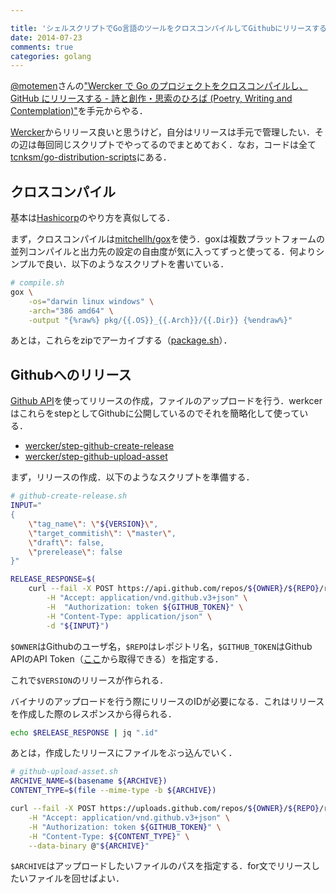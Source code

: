 ```yaml
---

title: 'シェルスクリプトでGo言語のツールをクロスコンパイルしてGithubにリリースする'
date: 2014-07-23
comments: true
categories: golang
---
```


[@motemen]()さんの["Wercker で Go のプロジェクトをクロスコンパイルし、GitHub にリリースする - 詩と創作・思索のひろば (Poetry, Writing and Contemplation)"](http://motemen.hatenablog.com/entry/2014/06/27/xcompile-go-and-release-to-github-with-wercker)を手元からやる．

[Wercker](http://wercker.com/)からリリース良いと思うけど，自分はリリースは手元で管理したい．その辺は毎回同じスクリプトでやってるのでまとめておく．なお，コードは全て[tcnksm/go-distribution-scripts](https://github.com/tcnksm/go-distribution-scripts)にある．

## クロスコンパイル

基本は[Hashicorp](https://github.com/hashicorp)のやり方を真似してる．

まず，クロスコンパイルは[mitchellh/gox](https://github.com/mitchellh/gox)を使う．goxは複数プラットフォームの並列コンパイルと出力先の設定の自由度が気に入ってずっと使ってる．何よりシンプルで良い．以下のようなスクリプトを書いている．

```bash
# compile.sh
gox \
    -os="darwin linux windows" \
    -arch="386 amd64" \
    -output "{%raw%} pkg/{{.OS}}_{{.Arch}}/{{.Dir}} {%endraw%}"
```

あとは，これらをzipでアーカイブする（[package.sh](https://github.com/tcnksm/go-compile-scripts/blob/master/package.sh)）．

## Githubへのリリース

[Github API](https://developer.github.com/v3/repos/releases/)を使ってリリースの作成，ファイルのアップロードを行う．werkcerはこれらをstepとしてGithubに公開しているのでそれを簡略化して使っている．

- [wercker/step-github-create-release](https://github.com/wercker/step-github-create-release)
- [wercker/step-github-upload-asset](https://github.com/wercker/step-github-upload-asset)

まず，リリースの作成．以下のようなスクリプトを準備する．

```bash
# github-create-release.sh
INPUT="
{
    \"tag_name\": \"${VERSION}\",
    \"target_commitish\": \"master\",
    \"draft\": false,
    \"prerelease\": false
}"

RELEASE_RESPONSE=$(
    curl --fail -X POST https://api.github.com/repos/${OWNER}/${REPO}/releases \
        -H "Accept: application/vnd.github.v3+json" \
        -H  "Authorization: token ${GITHUB_TOKEN}" \
        -H "Content-Type: application/json" \
        -d "${INPUT}")
```

`$OWNER`はGithubのユーザ名，`$REPO`はレポジトリ名，`$GITHUB_TOKEN`はGithub APIのAPI Token（[ここ](https://github.com/settings/applications)から取得できる）を指定する．

これで`$VERSION`のリリースが作られる．

バイナリのアップロードを行う際にリリースのIDが必要になる．これはリリースを作成した際のレスポンスから得られる．

```bash
echo $RELEASE_RESPONSE | jq ".id" 
```

あとは，作成したリリースにファイルをぶっ込んでいく．

```bash
# github-upload-asset.sh
ARCHIVE_NAME=$(basename ${ARCHIVE})
CONTENT_TYPE=$(file --mime-type -b ${ARCHIVE})

curl --fail -X POST https://uploads.github.com/repos/${OWNER}/${REPO}/releases/${RELEASE_ID}/assets?name=${ARCHIVE_NAME} \
    -H "Accept: application/vnd.github.v3+json" \
    -H "Authorization: token ${GITHUB_TOKEN}" \
    -H "Content-Type: ${CONTENT_TYPE}" \
    --data-binary @"${ARCHIVE}"
```

`$ARCHIVE`はアップロードしたいファイルのパスを指定する．for文でリリースしたいファイルを回せばよい．
